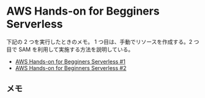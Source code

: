# AWS Hands-on for Begginers Serverless

下記の 2 つを実行したときのメモ。
1 つ目は、手動でリソースを作成する。2 つ目で SAM を利用して実施する方法を説明している。

- [AWS Hands-on for Begginers Serverless #1](https://pages.awscloud.com/event_JAPAN_Hands-on-for-Beginners-Serverless-2019_LP.html)
- [AWS Hands-on for Beginners Serverless #2](https://pages.awscloud.com/event_JAPAN_Ondemand_Hands-on-for-Beginners-Serverless-2_LP.html)

## メモ
